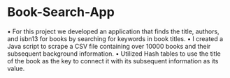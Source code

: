 # Book-Search-App

•	For this project we developed an application that finds the title, authors, and isbn13 for books by searching for keywords in book titles.
•	I created a Java script to scrape a CSV file containing over 10000 books and their subsequent background information.
•	Utilized Hash tables to use the title of the book as the key to connect it with its subsequent information as its value.
